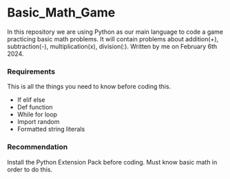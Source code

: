 # Basic_Math_Game

In this repository we are using Python as our main language to code a game practicing basic math problems. It will contain problems about addition(+), subtraction(-), multiplication(x), division(:). Written by me on February 6th 2024.

### Requirements

This is all the things you need to know before coding this.

- If elif else
- Def function
- While for loop
- Import random
- Formatted string literals

### Recommendation

Install the Python Extension Pack before coding. Must know basic math in order to do this.

